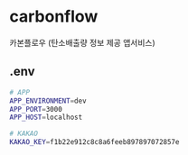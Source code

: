 # carbonflow
카본플로우 (탄소배출량 정보 제공 앱서비스)

## .env

```bash
# APP
APP_ENVIRONMENT=dev
APP_PORT=3000
APP_HOST=localhost

# KAKAO
KAKAO_KEY=f1b22e912c8c8a6feeb897897072857e

```